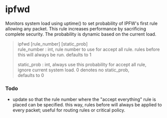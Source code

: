 # ipfwd

Monitors system load using uptime() to set probability of IPFW's first rule
allowing any packet. This rule increases performance by sacrificing complete
security. The probability is dynamic based on the current load.

> ipfwd [rule_number] [static_prob]  
>   rule_number : int, rule number to use for accept all rule. rules before  
>                 this will always be run. defaults to 1  
>   
>   static_prob : int, always use this probability for accept all rule,  
>                 ignore current system load. 0 denotes no static_prob,  
>                 defaults to 0  

### Todo
- update so that the rule number where the "accept everything" rule is placed
  can be specified. this way, rules before will always be applied to every
  packet; useful for routing rules or critical policy.
